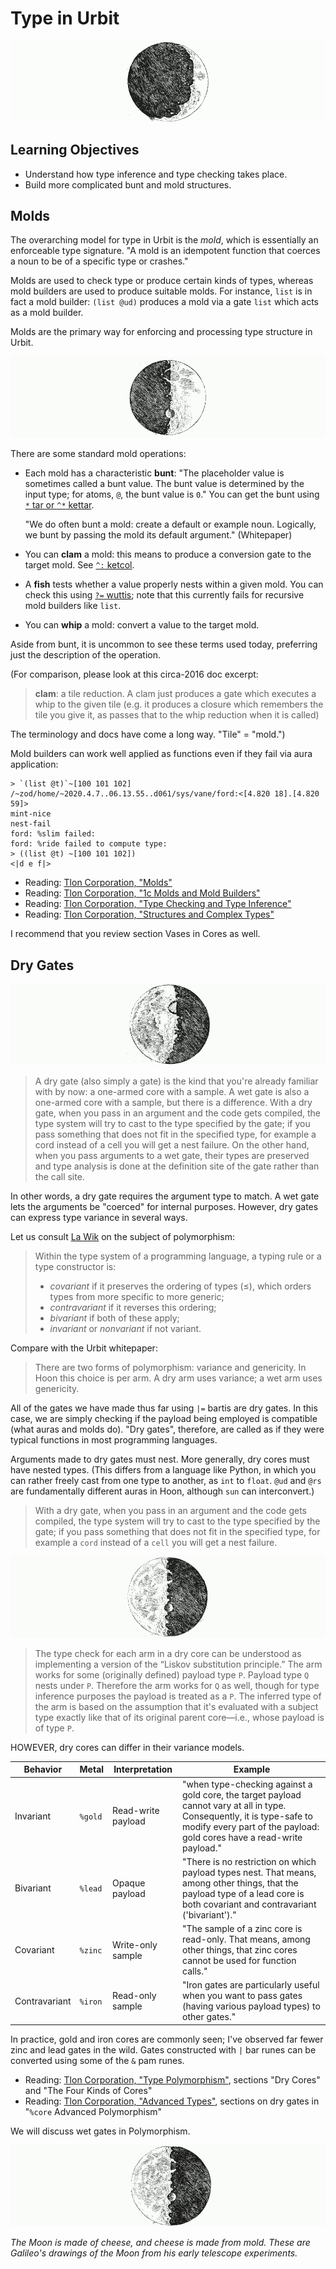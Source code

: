 #   Type in Urbit

![](../img/14-header-galileo-1.png)

##  Learning Objectives

- Understand how type inference and type checking takes place.
- Build more complicated bunt and mold structures.


##  Molds

The overarching model for type in Urbit is the _mold_, which is essentially an enforceable type signature.  "A mold is an idempotent function that coerces a noun to be of a specific type or crashes."

Molds are used to check type or produce certain kinds of types, whereas mold builders are used to produce suitable molds.  For instance, `list` is in fact a mold builder:  `(list @ud)` produces a mold via a gate `list` which acts as a mold builder.

Molds are the primary way for enforcing and processing type structure in Urbit.

![](../img/14-header-galileo-2.png)

There are some standard mold operations:

- Each mold has a characteristic **bunt**:  "The placeholder value is sometimes called a bunt value. The bunt value is determined by the input type; for atoms, `@`, the bunt value is `0`."  You can get the bunt using [`*` tar or `^*` kettar](https://urbit.org/docs/reference/hoon-expressions/rune/ket/#kettar).

    "We do often bunt a mold: create a default or example noun. Logically, we bunt by passing the mold its default argument."  (Whitepaper)

- You can **clam** a mold:  this means to produce a conversion gate to the target mold.  See [`^:` ketcol](https://urbit.org/docs/reference/hoon-expressions/rune/ket/#ketcol).

- A **fish** tests whether a value properly nests within a given mold.  You can check this using [`?=` wuttis](https://urbit.org/docs/reference/hoon-expressions/rune/wut/#wuttis); note that this currently fails for recursive mold builders like `list`.

- You can **whip** a mold:  convert a value to the target mold.

Aside from bunt, it is uncommon to see these terms used today, preferring just the description of the operation.

(For comparison, please look at this circa-2016 doc excerpt:

> **clam**: a tile reduction. A clam just produces a gate which executes a whip to the given tile (e.g. it produces a closure which remembers the tile you give it, as passes that to the whip reduction when it is called)

The terminology and docs have come a long way.  "Tile" = "mold.")

Mold builders can work well applied as functions even if they fail via aura application:

```hoon
> `(list @t)`~[100 101 102]
/~zod/home/~2020.4.7..06.13.55..d061/sys/vane/ford:<[4.820 18].[4.820 59]>
mint-nice
nest-fail
ford: %slim failed:
ford: %ride failed to compute type:
> ((list @t) ~[100 101 102])
<|d e f|>
```

- Reading: [Tlon Corporation, "Molds"](https://urbit.org/docs/tutorials/hoon/hoon-school/molds/)
- Reading: [Tlon Corporation, "1c Molds and Mold Builders"](https://urbit.org/docs/reference/library/1c/)
- Reading: [Tlon Corporation, "Type Checking and Type Inference"](https://urbit.org/docs/tutorials/hoon/hoon-school/type-checking-and-type-inference/)
- Reading: [Tlon Corporation, "Structures and Complex Types"](https://urbit.org/docs/tutorials/hoon/hoon-school/structures-and-complex-types/)

I recommend that you review section Vases in Cores as well.


##  Dry Gates

![](../img/14-header-galileo-3.png)

> A dry gate (also simply a gate) is the kind that you're already familiar with by now: a one-armed core with a sample. A wet gate is also a one-armed core with a sample, but there is a difference. With a dry gate, when you pass in an argument and the code gets compiled, the type system will try to cast to the type specified by the gate; if you pass something that does not fit in the specified type, for example a cord instead of a cell you will get a nest failure. On the other hand, when you pass arguments to a wet gate, their types are preserved and type analysis is done at the definition site of the gate rather than the call site.

In other words, a dry gate requires the argument type to match.  A wet gate lets the arguments be "coerced" for internal purposes.  However, dry gates can express type variance in several ways.

Let us consult [La Wik](https://en.wikipedia.org/wiki/Covariance_and_contravariance_%28computer_science%29) on the subject of polymorphism:

> Within the type system of a programming language, a typing rule or a type constructor is:
>
> - _covariant_ if it preserves the ordering of types (≤), which orders types from more specific to more generic;
> - _contravariant_ if it reverses this ordering;
> - _bivariant_ if both of these apply;
> - _invariant_ or _nonvariant_ if not variant.

Compare with the Urbit whitepaper:

> There are two forms of polymorphism: variance and genericity. In Hoon this choice is per arm.  A dry arm uses variance; a wet arm uses genericity.

All of the gates we have made thus far using `|=` bartis are dry gates.  In this case, we are simply checking if the payload being employed is compatible (what auras and molds do).  "Dry gates", therefore, are called as if they were typical functions in most programming languages.

Arguments made to dry gates must nest.  More generally, dry cores must have nested types.  (This differs from a language like Python, in which you can rather freely cast from one type to another, as `int` to `float`.  `@ud` and `@rs` are fundamentally different auras in Hoon, although `sun` can interconvert.)

> With a dry gate, when you pass in an argument and the code gets compiled, the type system will try to cast to the type specified by the gate; if you pass something that does not fit in the specified type, for example a `cord` instead of a `cell` you will get a nest failure.

![](../img/14-header-galileo-4.png)

> The type check for each arm in a dry core can be understood as implementing a version of the “Liskov substitution principle.”  The arm works for some (originally defined) payload type `P`.  Payload type `Q` nests under `P`.  Therefore the arm works for `Q` as well, though for type inference purposes the payload is treated as a `P`.  The inferred type of the arm is based on the assumption that it's evaluated with a subject type exactly like that of its original parent core—i.e., whose payload is of type `P`.

HOWEVER, dry cores can differ in their variance models.

| Behavior | Metal | Interpretation | Example |
| -------- | ----- | -------------- | ------- |
| Invariant | `%gold` | Read-write payload | "when type-checking against a gold core, the target payload cannot vary at all in type. Consequently, it is type-safe to modify every part of the payload: gold cores have a read-write payload." |
| Bivariant | `%lead` | Opaque payload | "There is no restriction on which payload types nest. That means, among other things, that the payload type of a lead core is both covariant and contravariant ('bivariant')." |
| Covariant | `%zinc` | Write-only sample | "The sample of a zinc core is read-only. That means, among other things, that zinc cores cannot be used for function calls." |
| Contravariant | `%iron` | Read-only sample | "Iron gates are particularly useful when you want to pass gates (having various payload types) to other gates." |

In practice, gold and iron cores are commonly seen; I've observed far fewer zinc and lead gates in the wild.  Gates constructed with `|` bar runes can be converted using some of the `&` pam runes.

- Reading: [Tlon Corporation, "Type Polymorphism"](https://urbit.org/docs/tutorials/hoon/hoon-school/type-polymorphism/), sections "Dry Cores" and "The Four Kinds of Cores"
- Reading: [Tlon Corporation, "Advanced Types"](https://urbit.org/docs/reference/hoon-expressions/advanced/), sections on dry gates in "`%core` Advanced Polymorphism"

We will discuss wet gates in Polymorphism.

![](../img/14-header-galileo-5.png)

_The Moon is made of cheese, and cheese is made from mold.  These are Galileo's drawings of the Moon from his early telescope experiments._
